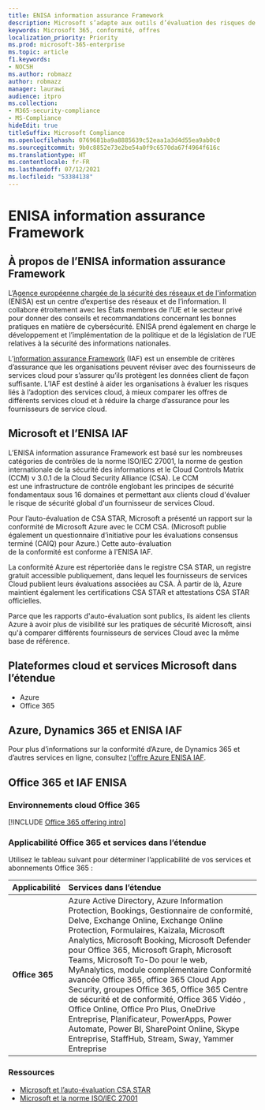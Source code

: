 ```yaml
---
title: ENISA information assurance Framework
description: Microsoft s’adapte aux outils d’évaluation des risques de la ENISA information assurance Framework basée sur l’auto-évaluation de CSA STAR.
keywords: Microsoft 365, conformité, offres
localization_priority: Priority
ms.prod: microsoft-365-enterprise
ms.topic: article
f1.keywords:
- NOCSH
ms.author: robmazz
author: robmazz
manager: laurawi
audience: itpro
ms.collection:
- M365-security-compliance
- MS-Compliance
hideEdit: true
titleSuffix: Microsoft Compliance
ms.openlocfilehash: 0769681ba9a8885639c52eaa1a3d4d55ea9ab0c0
ms.sourcegitcommit: 9b0c8852e73e2be54a0f9c6570da67f4964f616c
ms.translationtype: HT
ms.contentlocale: fr-FR
ms.lasthandoff: 07/12/2021
ms.locfileid: "53384138"
---
```

# <a name="enisa-information-assurance-framework"></a>ENISA information assurance Framework

## <a name="about-the-enisa-information-assurance-framework"></a>À propos de l’ENISA information assurance Framework

L’[Agence européenne chargée de la sécurité des réseaux et de l'information](https://www.enisa.europa.eu/) (ENISA) est un centre d’expertise des réseaux et de l’information. Il collabore étroitement avec les États membres de l’UE et le secteur privé pour donner des conseils et recommandations concernant les bonnes pratiques en matière de cybersécurité. ENISA prend également en charge le développement et l’implémentation de la politique et de la législation de l’UE relatives à la sécurité des informations nationales.

L’[information assurance Framework](https://www.enisa.europa.eu/publications/cloud-computing-information-assurance-framework) (IAF) est un ensemble de critères d’assurance que les organisations peuvent réviser avec des fournisseurs de services cloud pour s’assurer qu’ils protègent les données client de façon suffisante. L’IAF est destiné à aider les organisations à évaluer les risques liés à l’adoption des services cloud, à mieux comparer les offres de différents services cloud et à réduire la charge d’assurance pour les fournisseurs de service cloud.

## <a name="microsoft-and-the-enisa-iaf"></a>Microsoft et l’ENISA IAF

L’ENISA information assurance Framework est basé sur les nombreuses catégories de contrôles de la norme ISO/IEC 27001, la norme de gestion internationale de la sécurité des informations et le Cloud Controls Matrix (CCM) v 3.0.1 de la Cloud Security Alliance (CSA). Le CCM  
est une infrastructure de contrôle englobant les principes de sécurité fondamentaux sous 16 domaines et permettant aux clients cloud d'évaluer le risque de sécurité global d'un fournisseur de services Cloud.

Pour l’auto-évaluation de CSA STAR, Microsoft a présenté un rapport sur la conformité de Microsoft Azure avec le CCM CSA. (Microsoft publie également un questionnaire d’initiative pour les évaluations consensus terminé (CAIQ) pour Azure.) Cette auto-évaluation  
de la conformité est conforme à l'ENISA IAF.

La conformité Azure est répertoriée dans le registre CSA STAR, un registre gratuit accessible publiquement, dans lequel les fournisseurs de services Cloud publient leurs évaluations associées au CSA. À partir de là, Azure maintient également les certifications CSA STAR et attestations CSA STAR officielles.

Parce que les rapports d'auto-évaluation sont publics, ils aident les clients Azure à avoir plus de visibilité sur les pratiques de sécurité Microsoft, ainsi qu'à comparer différents fournisseurs de services Cloud avec la même base de référence.

## <a name="microsoft-in-scope-cloud-platforms--services"></a>Plateformes cloud et services Microsoft dans l’étendue

- Azure
- Office 365

## <a name="azure-dynamics-365-and-enisa-iaf"></a>Azure, Dynamics 365 et ENISA IAF

Pour plus d’informations sur la conformité d’Azure, de Dynamics 365 et d’autres services en ligne, consultez [l'offre Azure ENISA IAF](/azure/compliance/offerings/offering-eu-enisa-iaf).

## <a name="office-365-and-enisa-iaf"></a>Office 365 et IAF ENISA

### <a name="office-365-cloud-environments"></a>Environnements cloud Office 365

[!INCLUDE [Office 365 offering intro](../includes/o365-offering-introduction.md)]

### <a name="office-365-applicability-and-in-scope-services"></a>Applicabilité Office 365 et services dans l’étendue

Utilisez le tableau suivant pour déterminer l’applicabilité de vos services et abonnements Office 365 :

| **Applicabilité** | **Services dans l’étendue** |
|:------------------|:----------------------|
| **Office 365** | Azure Active Directory, Azure Information Protection, Bookings, Gestionnaire de conformité, Delve, Exchange Online, Exchange Online Protection, Formulaires, Kaizala, Microsoft Analytics, Microsoft Booking, Microsoft Defender pour Office 365, Microsoft Graph, Microsoft Teams, Microsoft To-Do pour le web, MyAnalytics, module complémentaire Conformité avancée Office 365, office 365 Cloud App Security, groupes Office 365, Office 365 Centre de sécurité et de conformité, Office 365 Vidéo , Office Online, Office Pro Plus, OneDrive Entreprise, Planificateur, PowerApps, Power Automate, Power BI, SharePoint Online, Skype Entreprise, StaffHub, Stream, Sway, Yammer Entreprise |

### <a name="resources"></a>Ressources

- [Microsoft et l’auto-évaluation CSA STAR](offering-csa-star-self-assessment.md)
- [Microsoft et la norme ISO/IEC 27001](offering-ISO-27001.md)
